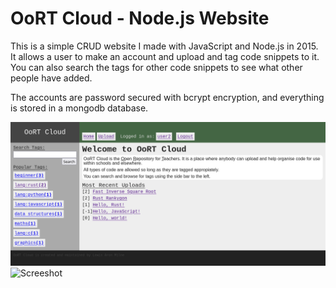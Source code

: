 # OoRT Cloud - Node.js Website

This is a simple CRUD website I made with JavaScript and Node.js in 2015. It allows a user to make an account and upload and tag code snippets to it. You can also search the tags for other code snippets to see what other people have added.

The accounts are password secured with bcrypt encryption, and everything is stored in a mongodb database.

![Screeshot](screenshots/home%20page.png)
![Screeshot](screenshots/fast%20inverse%20square%20root.pngscreenshot.png)